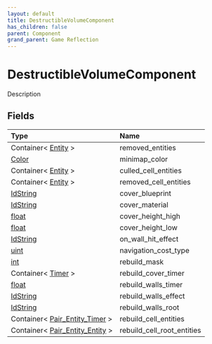 ```yaml
---
layout: default
title: DestructibleVolumeComponent
has_children: false
parent: Component
grand_parent: Game Reflection
---
```

# DestructibleVolumeComponent
Description 

## Fields

| Type | Name |
|:----------|:--------------|
| Container< [Entity](/riftbreaker-wiki/docs/game-reflection/classes/entity/) > | removed_entities |
| [Color](/riftbreaker-wiki/docs/game-reflection/classes/color/) | minimap_color |
| Container< [Entity](/riftbreaker-wiki/docs/game-reflection/classes/entity/) > | culled_cell_entities |
| Container< [Entity](/riftbreaker-wiki/docs/game-reflection/classes/entity/) > | removed_cell_entities |
| [IdString](/riftbreaker-wiki/docs/game-reflection/components/id_string/) | cover_blueprint |
| [IdString](/riftbreaker-wiki/docs/game-reflection/components/id_string/) | cover_material |
| [float](/riftbreaker-wiki/docs/game-reflection/components/float/) | cover_height_high |
| [float](/riftbreaker-wiki/docs/game-reflection/components/float/) | cover_height_low |
| [IdString](/riftbreaker-wiki/docs/game-reflection/components/id_string/) | on_wall_hit_effect |
| [uint](/riftbreaker-wiki/docs/game-reflection/components/uint/) | navigation_cost_type |
| [int](/riftbreaker-wiki/docs/game-reflection/enums/int/) | rebuild_mask |
| Container< [Timer](/riftbreaker-wiki/docs/game-reflection/classes/timer/) > | rebuild_cover_timer |
| [float](/riftbreaker-wiki/docs/game-reflection/components/float/) | rebuild_walls_timer |
| [IdString](/riftbreaker-wiki/docs/game-reflection/components/id_string/) | rebuild_walls_effect |
| [IdString](/riftbreaker-wiki/docs/game-reflection/components/id_string/) | rebuild_walls_root |
| Container< [Pair_Entity_Timer](/riftbreaker-wiki/docs/game-reflection/classes/pair__entity__timer/) > | rebuild_cell_entities |
| Container< [Pair_Entity_Entity](/riftbreaker-wiki/docs/game-reflection/classes/pair__entity__entity/) > | rebuild_cell_root_entities |


